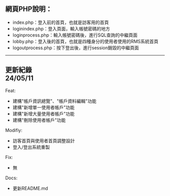 網頁PHP說明： 
----------------------------------
- index.php：登入前的首頁，也就是訪客用的首頁
- loginindex.php：登入頁面，輸入帳號密碼的地方
- loginprocess.php：輸入帳號密碼後，進行SQL查詢的中繼頁面
- lobby.php：登入後的首頁，也就是四種身分的使用者使用的RMS系統首頁
- logoutprocess.php：按下登出後，進行session銷毀的中繼頁面
----------------------------------

更新紀錄  
24/05/11  
----------------------------------
Feat:
- 建構"帳戶資訊總覽"、"帳戶資料編輯"功能
- 建構"新增單一使用者帳戶"功能  
- 建構"新增大量使用者帳戶"功能
- 建構"刪除使用者帳戶"功能

Modifiy:
- 訪客首頁與使用者首頁調整設計
- 登入/登出系統重製

Fix:  
- 無
  
Docs:  
- 更新README.md  
